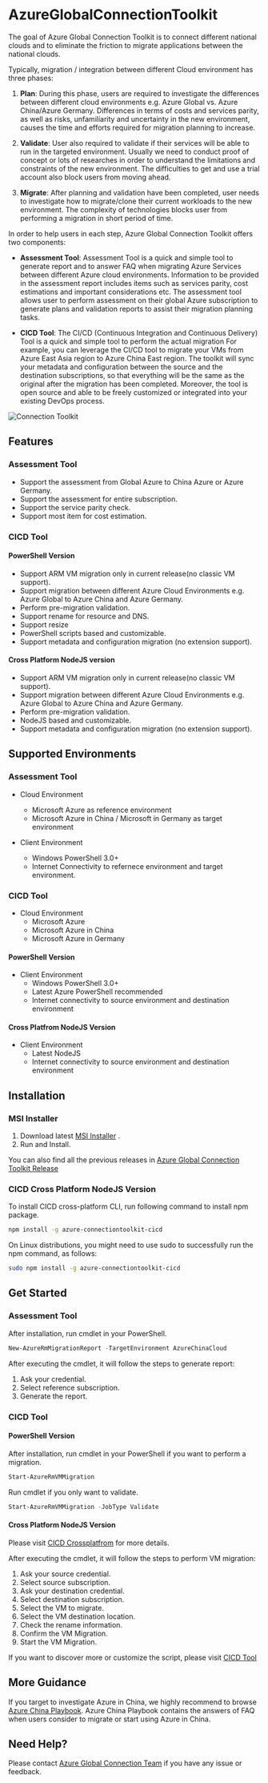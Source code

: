 # AzureGlobalConnectionToolkit
The goal of Azure Global Connection Toolkit is to connect different national clouds and to eliminate the friction to migrate applications between the national clouds.

Typically, migration / integration between different Cloud environment has three phases:

1. **Plan**:
During this phase, users are required to investigate the differences between different
cloud environments e.g. Azure Global vs. Azure China/Azure Germany. Differences
in terms of costs and services parity, as well as risks, unfamiliarity and
uncertainty in the new environment, causes the time and efforts required for
migration planning to increase. 

2. **Validate**:
User
also required to validate if their services will be able to run in the targeted
environment. Usually we need to conduct proof of concept or lots of researches
in order to understand the limitations and constraints of the new environment.
The difficulties to get and use a trial account also block users from moving
ahead.

3. **Migrate**:
After
planning and validation have been completed, user needs to investigate how to
migrate/clone their current workloads to the new environment. The complexity of
technologies blocks user from performing a migration in short period of time.

In order to help users in each step, Azure Global Connection Toolkit offers two components:

- **Assessment Tool**:
Assessment
Tool is a quick and simple tool to generate report and to answer FAQ when
migrating Azure Services between different Azure cloud environments.
Information to be provided in the assessment report includes items such as
services parity, cost estimations and important considerations etc. The
assessment tool allows user to perform assessment on
their global Azure subscription to generate plans and validation reports to
assist their migration planning tasks.

- **CICD Tool**:
The
CI/CD (Continuous Integration and Continuous Delivery) Tool is a quick and
simple tool to perform the actual migration For
example, you can leverage the CI/CD tool to migrate your VMs from Azure East
Asia region to Azure China East region. The toolkit will sync your metadata and
configuration between the source and the destination subscriptions, so that
everything will be the same as the original after the migration has been
completed. Moreover, the tool is open source and able to be freely
customized or integrated into your existing DevOps process.

![Connection Toolkit](https://globalconnectioncenter.blob.core.windows.net/githubpics/connectiontoolkit.png)


## Features

### Assessment Tool

* Support the assessment from Global Azure to China Azure or Azure Germany.
* Support the assessment for entire subscription.
* Support the service parity check.
* Support most item for cost estimation.

### CICD Tool

#### PowerShell Version

* Support ARM VM migration only in current release(no classic VM support).
* Support migration between different Azure Cloud Environments e.g. Azure Global to Azure China and Azure Germany.
* Perform pre-migration validation.
* Support rename for resource and DNS.
* Support resize
* PowerShell scripts based and customizable.
* Support metadata and configuration migration (no extension support).

#### Cross Platform NodeJS version

* Support ARM VM migration only in current release(no classic VM support).
* Support migration between different Azure Cloud Environments e.g. Azure Global to Azure China and Azure Germany.
* Perform pre-migration validation.
* NodeJS based and customizable.
* Support metadata and configuration migration (no extension support).

## Supported Environments

### Assessment Tool

* Cloud Environment
  * Microsoft Azure as reference environment 
  * Microsoft Azure in China / Microsoft in Germany as target environment
  
* Client Environment
  * Windows PowerShell 3.0+
  * Internet Connectivity to refernece environment and target environment.
  
### CICD Tool

* Cloud Environment
  * Microsoft Azure
  * Microsoft Azure in China
  * Microsoft Azure in Germany

#### PowerShell Version

* Client Environment
  * Windows PowerShell 3.0+
  * Latest Azure PowerShell recommended
  * Internet connectivity to source environment and destination environment

#### Cross Platfrom NodeJS Version

* Client Environment
  * Latest NodeJS
  * Internet connectivity to source environment and destination environment

## Installation

### MSI Installer

1. Download latest [MSI Installer](https://github.com/Azure/AzureGlobalConnectionToolkit/releases/download/0.2.2/AzureGlobalConnectionToolkit.0.2.2.msi) .
2. Run and Install.

You can also find all the previous releases in [Azure Global Connection Toolkit Release](https://github.com/Azure/AzureGlobalConnectionToolkit/releases)

### CICD Cross Platform NodeJS Version

To install CICD cross-platform CLI, run following command to install npm package.

```bash
npm install -g azure-connectiontoolkit-cicd
```

On Linux distributions, you might need to use sudo to successfully run the npm command, as follows:

```bash
sudo npm install -g azure-connectiontoolkit-cicd
```

## Get Started

### Assessment Tool

After installation, run cmdlet in your PowerShell.

```powershell
New-AzureRmMigrationReport -TargetEnvironment AzureChinaCloud 
```

After executing the cmdlet, it will follow the steps to generate report:

1. Ask your credential.
2. Select reference subscription.
3. Generate the report.

### CICD Tool

#### PowerShell Version

After installation, run cmdlet in your PowerShell if you want to perform a migration.

```powershell
Start-AzureRmVMMigration
```

Run cmdlet if you only want to validate.

```powershell
Start-AzureRmVMMigration -JobType Validate
```

#### Cross Platform NodeJS Version

Please visit [CICD Crossplatfrom](https://github.com/Azure/AzureGlobalConnectionToolkit/tree/master/CICD%20Tool/CrossPlatform(NodeJS)) for more details.

After executing the cmdlet, it will follow the steps to perform VM migration:

1. Ask your source credential.
2. Select source subscription.
3. Ask your destination credential.
4. Select destination subscription.
5. Select the VM to migrate.
6. Select the VM destination location.
7. Check the rename information. 
8. Confirm the VM Migration.
9. Start the VM Migration.

If you want to discover more or customize the script, please visit [CICD Tool](https://github.com/Azure/AzureGlobalConnectionToolkit/tree/master/CICD%20Tool)

## More Guidance

If you target to investigate Azure in China, we highly recommend to browse [Azure China Playbook](https://aka.ms/azurechinaplaybook). Azure China Playbook contains the answers of FAQ when users consider to migrate or start using Azure in China.

## Need Help?

Please contact [Azure Global Connection Team](mailto:amcteam@microsoft.com) if you have any issue or feedback.
